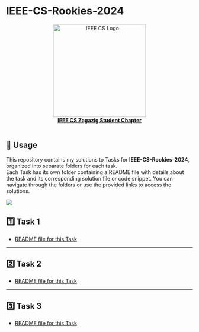# IEEE-CS-Rookies-2024
<a href="https://www.facebook.com/IEEE.CS.ZSC">
  <div align="center">
    <img src="https://i.ibb.co/BT1r1Yj/IEEE-CS-White.png" width="250" alt="IEEE CS Logo">
  </div>
  <div align="center"><b>IEEE CS Zagazig Student Chapter</b></div>
</a><br>


## 📌 Usage
This repository contains my solutions to Tasks for <b>IEEE-CS-Rookies-2024</b>, organized into separate folders for each task.<br>
Each Task has its own folder containing a README file with details about the task  and its corresponding solution file or code snippet. You can navigate through the folders or use the provided links to access the solutions.

![](https://i.imgur.com/waxVImv.png)

## 1️⃣ Task 1
- [README file for this Task](https://github.com/redaelsayied/IEEE-CS-Rookies-2024/tree/main/Task-1#readme)
---
## 2️⃣ Task 2
- [README file for this Task](https://github.com/redaelsayied/IEEE-CS-Rookies-2024/tree/main/Task-2#readme)
---
## 3️⃣ Task 3
- [README file for this Task](https://github.com/redaelsayied/IEEE-CS-Rookies-2024/tree/main/Task-3#readme)



				
		
